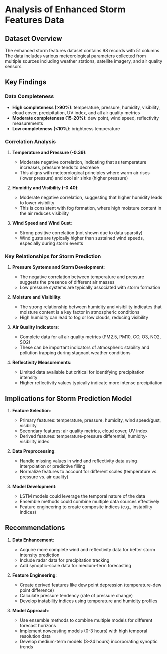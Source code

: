 # Analysis of Enhanced Storm Features Data

## Dataset Overview

The enhanced storm features dataset contains 98 records with 51 columns. The data includes various meteorological parameters collected from multiple sources including weather stations, satellite imagery, and air quality sensors.

## Key Findings

### Data Completeness
- **High completeness (>90%)**: temperature, pressure, humidity, visibility, cloud cover, precipitation, UV index, and all air quality metrics
- **Moderate completeness (15-20%)**: dew point, wind speed, reflectivity measurements
- **Low completeness (<10%)**: brightness temperature

### Correlation Analysis

1. **Temperature and Pressure (-0.39)**:
   - Moderate negative correlation, indicating that as temperature increases, pressure tends to decrease
   - This aligns with meteorological principles where warm air rises (lower pressure) and cool air sinks (higher pressure)

2. **Humidity and Visibility (-0.40)**:
   - Moderate negative correlation, suggesting that higher humidity leads to lower visibility
   - This is consistent with fog formation, where high moisture content in the air reduces visibility

3. **Wind Speed and Wind Gust**:
   - Strong positive correlation (not shown due to data sparsity)
   - Wind gusts are typically higher than sustained wind speeds, especially during storm events

### Key Relationships for Storm Prediction

1. **Pressure Systems and Storm Development**:
   - The negative correlation between temperature and pressure suggests the presence of different air masses
   - Low pressure systems are typically associated with storm formation

2. **Moisture and Visibility**:
   - The strong relationship between humidity and visibility indicates that moisture content is a key factor in atmospheric conditions
   - High humidity can lead to fog or low clouds, reducing visibility

3. **Air Quality Indicators**:
   - Complete data for all air quality metrics (PM2.5, PM10, CO, O3, NO2, SO2)
   - These can be important indicators of atmospheric stability and pollution trapping during stagnant weather conditions

4. **Reflectivity Measurements**:
   - Limited data available but critical for identifying precipitation intensity
   - Higher reflectivity values typically indicate more intense precipitation

## Implications for Storm Prediction Model

1. **Feature Selection**:
   - Primary features: temperature, pressure, humidity, wind speed/gust, visibility
   - Secondary features: air quality metrics, cloud cover, UV index
   - Derived features: temperature-pressure differential, humidity-visibility index

2. **Data Preprocessing**:
   - Handle missing values in wind and reflectivity data using interpolation or predictive filling
   - Normalize features to account for different scales (temperature vs. pressure vs. air quality)

3. **Model Development**:
   - LSTM models could leverage the temporal nature of the data
   - Ensemble methods could combine multiple data sources effectively
   - Feature engineering to create composite indices (e.g., instability indices)

## Recommendations

1. **Data Enhancement**:
   - Acquire more complete wind and reflectivity data for better storm intensity prediction
   - Include radar data for precipitation tracking
   - Add synoptic-scale data for medium-term forecasting

2. **Feature Engineering**:
   - Create derived features like dew point depression (temperature-dew point difference)
   - Calculate pressure tendency (rate of pressure change)
   - Develop instability indices using temperature and humidity profiles

3. **Model Approach**:
   - Use ensemble methods to combine multiple models for different forecast horizons
   - Implement nowcasting models (0-3 hours) with high temporal resolution data
   - Develop medium-term models (3-24 hours) incorporating synoptic trends